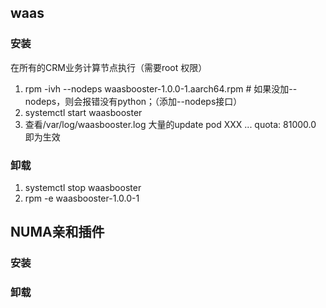 ## waas



### 安装

在所有的CRM业务计算节点执行（需要root 权限）

1. rpm -ivh --nodeps waasbooster-1.0.0-1.aarch64.rpm   # 如果没加--nodeps，则会报错没有python；（添加--nodeps接口）
2. systemctl start waasbooster
3. 查看/var/log/waasbooster.log 大量的update pod XXX ...  quota: 81000.0 即为生效



### 卸载

1. systemctl stop waasbooster
2. rpm -e waasbooster-1.0.0-1



## NUMA亲和插件



### 安装



### 卸载



